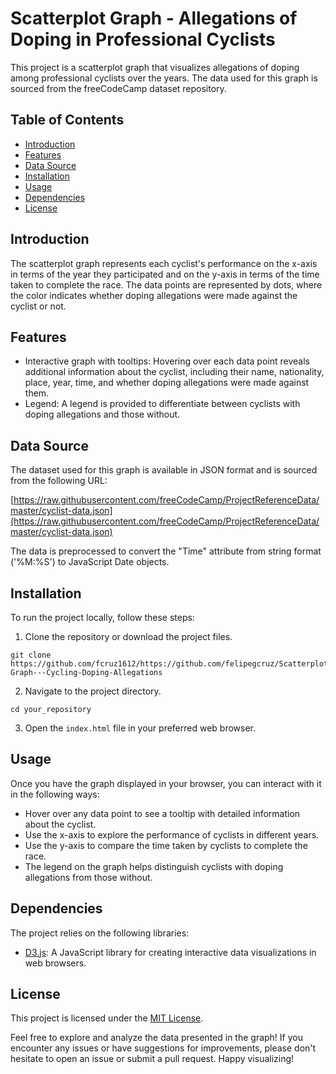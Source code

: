 # Scatterplot Graph - Allegations of Doping in Professional Cyclists

This project is a scatterplot graph that visualizes allegations of doping among professional cyclists over the years. The data used for this graph is sourced from the freeCodeCamp dataset repository.

## Table of Contents

- [Introduction](#introduction)
- [Features](#features)
- [Data Source](#data-source)
- [Installation](#installation)
- [Usage](#usage)
- [Dependencies](#dependencies)
- [License](#license)

## Introduction

The scatterplot graph represents each cyclist's performance on the x-axis in terms of the year they participated and on the y-axis in terms of the time taken to complete the race. The data points are represented by dots, where the color indicates whether doping allegations were made against the cyclist or not.

## Features

- Interactive graph with tooltips: Hovering over each data point reveals additional information about the cyclist, including their name, nationality, place, year, time, and whether doping allegations were made against them.
- Legend: A legend is provided to differentiate between cyclists with doping allegations and those without.

## Data Source

The dataset used for this graph is available in JSON format and is sourced from the following URL:

[https://raw.githubusercontent.com/freeCodeCamp/ProjectReferenceData/master/cyclist-data.json](https://raw.githubusercontent.com/freeCodeCamp/ProjectReferenceData/master/cyclist-data.json)

The data is preprocessed to convert the "Time" attribute from string format ('%M:%S') to JavaScript Date objects.

## Installation

To run the project locally, follow these steps:

1. Clone the repository or download the project files.

```
git clone https://github.com/fcruz1612/https://github.com/felipegcruz/Scatterplot-Graph---Cycling-Doping-Allegations
```

2. Navigate to the project directory.

```
cd your_repository
```

3. Open the `index.html` file in your preferred web browser.

## Usage

Once you have the graph displayed in your browser, you can interact with it in the following ways:

- Hover over any data point to see a tooltip with detailed information about the cyclist.
- Use the x-axis to explore the performance of cyclists in different years.
- Use the y-axis to compare the time taken by cyclists to complete the race.
- The legend on the graph helps distinguish cyclists with doping allegations from those without.

## Dependencies

The project relies on the following libraries:

- [D3.js](https://d3js.org/): A JavaScript library for creating interactive data visualizations in web browsers.

## License

This project is licensed under the [MIT License](LICENSE).

Feel free to explore and analyze the data presented in the graph! If you encounter any issues or have suggestions for improvements, please don't hesitate to open an issue or submit a pull request. Happy visualizing!
